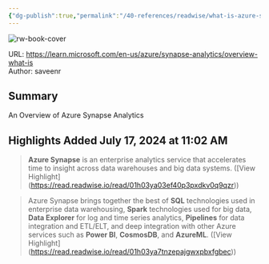 ```yaml
---
{"dg-publish":true,"permalink":"/40-references/readwise/what-is-azure-synapse-analytics/","tags":["rw/articles"]}
---
```



![rw-book-cover](https://learn.microsoft.com/en-us/media/logos/logo-ms-social.png)

  

URL: <https://learn.microsoft.com/en-us/azure/synapse-analytics/overview-what-is>  
Author: saveenr

## Summary

An Overview of Azure Synapse Analytics

## Highlights Added July 17, 2024 at 11:02 AM

> **Azure Synapse** is an enterprise analytics service that accelerates time to insight across data warehouses and big data systems. ([View Highlight] (<https://read.readwise.io/read/01h03ya03ef40p3pxdkv0q9qzr>))

> Azure Synapse brings together the best of **SQL** technologies used in enterprise data warehousing, **Spark** technologies used for big data, **Data Explorer** for log and time series analytics, **Pipelines** for data integration and ETL/ELT, and deep integration with other Azure services such as **Power BI**, **CosmosDB**, and **AzureML**. ([View Highlight] (<https://read.readwise.io/read/01h03ya7tnzepajgwxpbxfgbec>))

